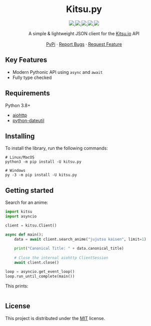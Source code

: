 <div align="center">
  <h1>Kitsu.py</h1>
  <a href="https://github.com/MrArkon/kitsu.py/graphs/contributors">
    <img src="https://img.shields.io/github/contributors/MrArkon/kitsu.py.svg?style=for-the-badge" />
  </a>
  <a href="https://github.com/MrArkon/kitsu.py/network/members">
    <img src="https://img.shields.io/github/forks/MrArkon/kitsu.py.svg?style=for-the-badge" />
  </a>
  <a href="https://github.com/MrArkon/kitsu.py/stargazers">
    <img src="https://img.shields.io/github/stars/MrArkon/kitsu.py.svg?style=for-the-badge" />
  </a>
  <a href="https://github.com/MrArkon/kitsu.py/issues">
    <img src="https://img.shields.io/github/issues/MrArkon/kitsu.py.svg?style=for-the-badge" />
  </a>
  <a href="https://github.com/MrArkon/kitsu.py/blob/master/LICENSE.txt">
    <img src="https://img.shields.io/github/license/MrArkon/kitsu.py.svg?style=for-the-badge" />
  </a>
  </div>
  <p align="center">
    A simple & lightweight JSON client for the <a href="https://kitsu.io/">Kitsu.io</a> API
    <br />
    <br />
    <a href="https://pypi.org/project/kitsu.py/">PyPi</a>
    ·
    <a href="https://github.com/MrArkon/kitsu.py/issues">Report Bugs</a>
    ·
    <a href="https://github.com/MrArkon/kitsu.py/issues">Request Feature</a>
  </p>
</p>

## Key Features
* Modern Pythonic API using `async` and `await`
* Fully type checked

## Requirements

Python 3.8+
* [aiohttp](https://pypi.org/project/aiohttp/)
* [python-dateutil](https://pypi.org/project/aiohttp/)

## Installing
To install the library, run the following commands:
```shell
# Linux/MacOS
python3 -m pip install -U kitsu.py

# Windows
py -3 -m pip install -U kitsu.py
```

## Getting started

Search for an anime:
```python
import kitsu
import asyncio

client = kitsu.Client()

async def main():
    data = await client.search_anime("jujutsu kaisen", limit=1)
    
    print("Canonical Title: " + data.canonical_title)
    
    # Close the internal aiohttp ClientSession
    await client.close()

loop = asyncio.get_event_loop()
loop.run_until_complete(main())
```
This prints:
```

```

## License

This project is distributed under the [MIT](https://github.com/MrArkon/kitsu.py/blob/master/LICENSE.txt) license.
